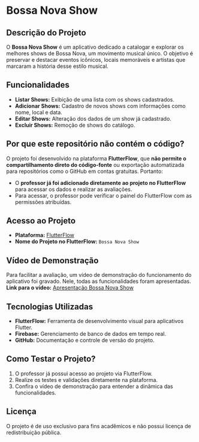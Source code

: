 # **Bossa Nova Show**

## **Descrição do Projeto**
O **Bossa Nova Show** é um aplicativo dedicado a catalogar e explorar os melhores shows de Bossa Nova, um movimento musical único. O objetivo é preservar e destacar eventos icônicos, locais memoráveis e artistas que marcaram a história desse estilo musical.

## **Funcionalidades**
- **Listar Shows:** Exibição de uma lista com os shows cadastrados.
- **Adicionar Shows:** Cadastro de novos shows com informações como nome, local e data.
- **Editar Shows:** Alteração dos dados de um show já cadastrado.
- **Excluir Shows:** Remoção de shows do catálogo.

## **Por que este repositório não contém o código?**
O projeto foi desenvolvido na plataforma **FlutterFlow**, que **não permite o compartilhamento direto do código-fonte** ou exportação automatizada para repositórios como o GitHub em contas gratuitas. Portanto:
- O **professor já foi adicionado diretamente ao projeto no FlutterFlow** para acessar os dados e realizar as avaliações.
- Para acessar, o professor pode verificar o painel do FlutterFlow com as permissões atribuídas.

## **Acesso ao Projeto**
- **Plataforma:** [FlutterFlow](https://flutterflow.io/)
- **Nome do Projeto no FlutterFlow:** `Bossa Nova Show`

## **Vídeo de Demonstração**
Para facilitar a avaliação, um vídeo de demonstração do funcionamento do aplicativo foi gravado. Nele, todas as funcionalidades foram apresentadas.  
**Link para o vídeo:** [Apresentação Bossa Nova Show](https://www.youtube.com/watch?v=Pcf8v6irOYY)

## **Tecnologias Utilizadas**
- **FlutterFlow:** Ferramenta de desenvolvimento visual para aplicativos Flutter.
- **Firebase:** Gerenciamento de banco de dados em tempo real.
- **GitHub:** Documentação e controle de versão do projeto.

## **Como Testar o Projeto?**
1. O professor já possui acesso ao projeto via FlutterFlow.
2. Realize os testes e validações diretamente na plataforma.
3. Confira o vídeo de demonstração para entender a dinâmica das funcionalidades.

## **Licença**
O projeto é de uso exclusivo para fins acadêmicos e não possui licença de redistribuição pública.
